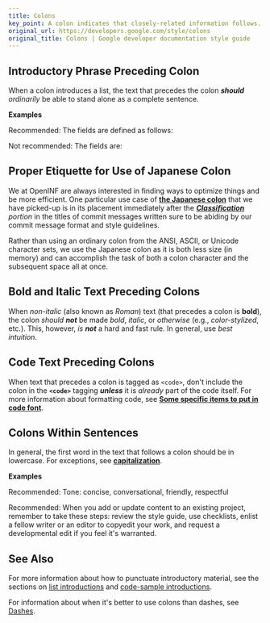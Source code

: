 ```yaml
---
title: Colons
key_point: A colon indicates that closely-related information follows.
original_url: https://developers.google.com/style/colons
original_title: Colons | Google developer documentation style guide
---
```


## Introductory Phrase Preceding Colon

When a colon introduces a list, the text that precedes the colon _**should**
ordinarily_ be able to stand alone as a complete sentence.

**Examples**

<p class="example">
  <span class="compare-better">Recommended:</span> The fields are defined as
  follows:
</p>
<p class="example">
  <span class="compare-worse">Not recommended:</span> The fields are:
</p>

## Proper Etiquette for Use of Japanese Colon

We at OpenINF are always interested in finding ways to optimize things and be
more efficient. One particular use case of **[the Japanese colon][]** that we
have picked-up is in its placement immediately after the _**[Classification][]**
portion_ in the titles of commit messages written sure to be abiding by our
commit message format and style guidelines.

Rather than using an ordinary colon from the ANSI, ASCII, or Unicode character
sets, we use the Japanese colon as it is both less size (in memory) and can
accomplish the task of both a colon character and the subsequent space all at
once.

## Bold and Italic Text Preceding Colons

When _non-italic_ (also known as _Roman_) text (that precedes a colon is
**bold**), the colon _should **not**_ be made _bold_, _italic_, or _otherwise_
(e.g., _color-stylized_, etc.). This, however, _is **not**_ a hard and fast
rule. In general, use _best intuition_.

## Code Text Preceding Colons

When text that precedes a colon is tagged as `<code>`, don't include the colon
in the **`<code>`** tagging **_unless_** it is _already_ part of the code
itself. For more information about formatting code, see **[Some specific items
to put in code font][]**.

## Colons Within Sentences

In general, the first word in the text that follows a colon should be in
lowercase. For exceptions, see **[capitalization][]**.

**Examples**

<p class="example">
  <span class="compare-better">Recommended:</span> Tone: concise,
  conversational, friendly, respectful
</p>
<p class="example">
  <span class="compare-better">Recommended:</span> When you add or update
  content to an existing project, remember to take these steps: review the style
  guide, use checklists, enlist a fellow writer or an editor to copyedit your
  work, and request a developmental edit if you feel it's warranted.
</p>

## See Also

For more information about how to punctuate introductory material, see the
sections on [list introductions][] and [code-sample introductions][].

For information about when it's better to use colons than dashes, see
[Dashes][].

<!-- LINK DEFINITION LABELS - START -->

[Some specific items to put in code font]: ./code-in-text.md#some-specific-items-to-put-in-code-font
[capitalization]: ./capitalization.md
[Classification]: ./commit-messages.md#classification
[list introductions]: ./lists.md#intros
[code-sample introductions]: ./code-samples.md#intros
[Dashes]: ./dashes.md#colons
[the Japanese colon]: https://wikipedia.org/wiki/Japanese_punctuation#Colon

<!-- LINK DEFINITION LABELS - END -->
